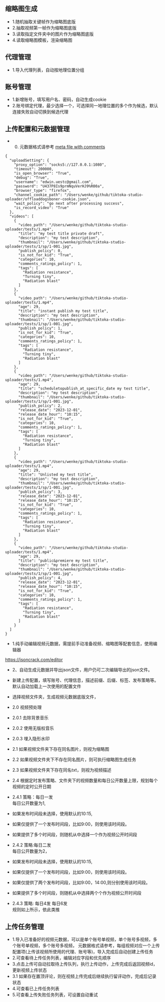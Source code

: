 

## 缩略图生成

* 1.随机抽取关键帧作为缩略图底版 
* 2.抽取视频第一帧作为缩略图底版
* 3.读取指定文件夹中的图片作为缩略图底版
* 4.读取缩略图模板，渲染缩略图


## 代理管理           
* 1.导入代理列表，自动按地理位置分组

## 账号管理

* 1.新增账号，填写用户名、密码，自动生成cookie
* 2.账号绑定代理，最少选择一个，可选择同一地理位置的多个作为候选，默认连接失败自动切换到候选代理



## 上传配置和元数据管理

* 0. 元数据格式请参考 [meta file with comments](assets/youtube-videos-meta.json)

```
{
  "uploadSetting": {
    "proxy_option": "socks5://127.0.0.1:1080",
    "timeout": 200000,
    "is_open_browser": "True",
    "debug": "True",
    "username": "edwin.uestc@gmail.com",
    "password": "U437P8Is9prmNquVerHJ9%R00a",
    "browser_type": "firefox",
    "channel_cookie_path": "/Users/wenke/github/tiktoka-studio-uploader/offloaddogsboner-cookie.json",
    "wait_policy": "go next after processing success",
    "is_record_video": "True"
  },
  "videos": [
    {
      "video_path": "/Users/wenke/github/tiktoka-studio-uploader/tests/1.mp4",
      "title": "my test title private draft",
      "description": "my test description",
      "thumbnail": "/Users/wenke/github/tiktoka-studio-uploader/tests/1/sp/1-001.jpg",
      "publish_policy": 0,
      "is_not_for_kid": "True",
      "categories": 10,
      "comments_ratings_policy": 1,
      "tags": [
        "Radiation resistance",
        "Turning tiny",
        "Radiation blast"
      ]
    },
    {
      "video_path": "/Users/wenke/github/tiktoka-studio-uploader/tests/1.mp4",
      "age": 29,
      "title": "instant publish my test title",
      "description": "my test description",
      "thumbnail": "/Users/wenke/github/tiktoka-studio-uploader/tests/1/sp/1-001.jpg",
      "publish_policy": 1,
      "is_not_for_kid": "True",
      "categories": 10,
      "comments_ratings_policy": 1,
      "tags": [
        "Radiation resistance",
        "Turning tiny",
        "Radiation blast"
      ]
    },
    {
      "video_path": "/Users/wenke/github/tiktoka-studio-uploader/tests/1.mp4",
      "age": 29,
      "title": "scheduletopublish_at_specific_date my test title",
      "description": "my test description",
      "thumbnail": "/Users/wenke/github/tiktoka-studio-uploader/tests/1/sp/1-001.jpg",
      "publish_policy": 2,
      "release_date": "2023-12-01",
      "release_date_hour": "10:15",
      "is_not_for_kid": "True",
      "categories": 10,
      "comments_ratings_policy": 1,
      "tags": [
        "Radiation resistance",
        "Turning tiny",
        "Radiation blast"
      ]
    },
    {
      "video_path": "/Users/wenke/github/tiktoka-studio-uploader/tests/1.mp4",
      "age": 29,
      "title": "Unlisted my test title",
      "description": "my test description",
      "thumbnail": "/Users/wenke/github/tiktoka-studio-uploader/tests/1/sp/1-001.jpg",
      "publish_policy": 3,
      "release_date": "2023-12-01",
      "release_date_hour": "10:15",
      "is_not_for_kid": "True",
      "categories": 10,
      "comments_ratings_policy": 1,
      "tags": [
        "Radiation resistance",
        "Turning tiny",
        "Radiation blast"
      ]
    },
    {
      "video_path": "/Users/wenke/github/tiktoka-studio-uploader/tests/1.mp4",
      "age": 29,
      "title": "public&premiere my test title",
      "description": "my test description",
      "thumbnail": "/Users/wenke/github/tiktoka-studio-uploader/tests/1/sp/1-001.jpg",
      "publish_policy": 4,
      "release_date": "2023-12-01",
      "release_date_hour": "10:15",
      "is_not_for_kid": "True",
      "categories": 10,
      "comments_ratings_policy": 1,
      "tags": [
        "Radiation resistance",
        "Turning tiny",
        "Radiation blast"
      ]
    }
  ]
}
```

* 1.纯手动编辑视频元数据，需提前手动准备视频、缩略图等配套信息，使用编辑器


https://jsoncrack.com/editor


* 2、自动生成元数据并导出json文件，用户仍可二次编辑导出的json文件。

* 新建上传配置，填写账号、代理信息，描述前缀、后缀、标签、发布策略等。
默认自动加载上一次使用的配置文件

* 选择视频文件夹，生成视频元数据底版文件，

* 2.0 视频预处理
* 2.0.1 去除背景音乐
* 2.0.2 使用无版权音乐
* 2.0.3 埋入隐形水印
* 2.1 如果视频文件夹下存在同名图片，则视为缩略图
* 2.2 如果视频文件夹下不存在同名图片，则可执行缩略图生成任务
* 2.3 如果视频文件夹下存在同名txt，则视为视频描述
* 2.4 根据定时发布策略、文件夹下的视频数量和每日公开数量上限，规划每个视频的定时公开日期
* 2.4.1 策略：每日一发              
每日公开数量为1,
* 如果发布时间段未选择，使用默认的10:15,
* 如果仅提供了一个发布时间段，比如9:00，则使用该时间段。
* 如果提供了多个时间段，则随机从中选择一个作为视频公开时间段

* 2.4.2 策略:每日二发           
每日公开数量为2，
* 如果发布时间段未选择，使用默认的10:15,
* 如果仅提供了一个发布时间段，比如9:00，则使用该时间段。
* 如果仅提供了两个发布时间段，比如9:00，14:00,则分别使用该时间段。
* 如果提供了多个时间段，则随机从中选择两个个作为视频公开时间段

* 2.4.3 策略: 每日4发 每日6发           
规则如上所示，依此类推




## 上传任务管理

* 1.导入已准备好的视频元数据，可以是单个账号单视频，单个账号多视频，多个账号单视频，多个账号多视频，
元数据格式请参考，每组视频对应一个上传配置项(上传该视频所使用的代理、账号等)，导入完成后自动创建上传任务
* 2.可查看待上传任务列表，编辑对应字段和优先顺序
* 3.点击上传可自动拉取待上传队列，执行上传动作，上传完成后返回视频id，更新视频上传状态
* 3.1 如果存在置顶评论，则在视频上传完成后继续执行留评动作，完成后记录状态
* 4.可查看已上传任务列表
* 5.可查看上传失败任务列表，可设置自动重试


